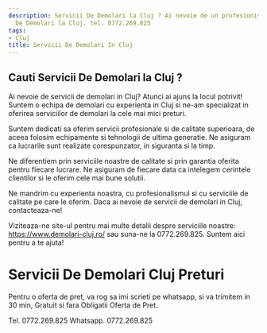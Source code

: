 ```yaml
---
description: Servicii De Demolari la Cluj ? Ai nevoie de un profesionist in Servicii
  De Demolari la Cluj. tel. 0772.269.825
tags:
- Cluj
title: Servicii De Demolari In Cluj
---
```



## Cauti Servicii De Demolari la Cluj ?

Ai nevoie de servicii de demolari in Cluj? Atunci ai ajuns la locul potrivit! Suntem o echipa de demolari cu experienta in Cluj si ne-am specializat in oferirea serviciilor de demolari la cele mai mici preturi.

Suntem dedicati sa oferim servicii profesionale si de calitate superioara, de aceea folosim echipamente si tehnologii de ultima generatie. Ne asiguram ca lucrarile sunt realizate corespunzator, in siguranta si la timp.

Ne diferentiem prin serviciile noastre de calitate si prin garantia oferita pentru fiecare lucrare. Ne asiguram de fiecare data ca intelegem cerintele clientilor si le oferim cele mai bune solutii.

Ne mandrim cu experienta noastra, cu profesionalismul si cu serviciile de calitate pe care le oferim. Daca ai nevoie de servicii de demolari in Cluj, contacteaza-ne! 

Viziteaza-ne site-ul pentru mai multe detalii despre serviciile noastre: https://www.demolari-cluj.ro/ sau suna-ne la 0772.269.825. Suntem aici pentru a te ajuta!

# Servicii De Demolari Cluj Preturi
Pentru o oferta de pret, va rog sa imi scrieti pe whatsapp, si va trimitem in 30 min, Gratuit si fara Obligatii Oferta de Pret.

Tel. 0772.269.825
Whatsapp. 0772.269.825